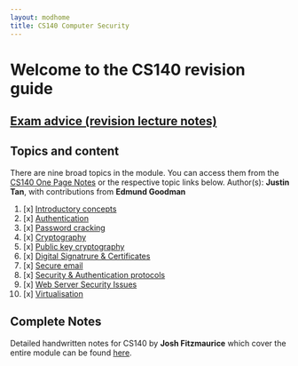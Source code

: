 ```yaml
---
layout: modhome
title: CS140 Computer Security
---
```


# Welcome to the CS140 revision guide

## [Exam advice (revision lecture notes)](lecturenotes)

## Topics and content

There are nine broad topics in the module. You can access them from the [CS140 One Page Notes](opnotes) or the respective topic links below. Author(s): **Justin Tan**, with contributions from **Edmund Goodman**

1. [x] [Introductory concepts](part1)
2. [x] [Authentication](part2)
3. [x] [Password cracking](part3)
4. [x] [Cryptography](part4)
5. [x] [Public key cryptography](part5)
6. [x] [Digital Signatrure & Certificates](part6)
7. [x] [Secure email](secure-email)
8. [x] [Security & Authentication protocols](part7)
9. [x] [Web Server Security Issues](part8)
10. [x] [Virtualisation](part9)

## Complete Notes

Detailed handwritten notes for CS140 by **Josh Fitzmaurice** which cover the entire module can be found [here](./cs140-full.pdf).
